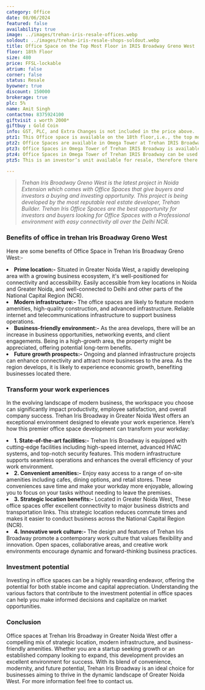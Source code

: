 ```yaml
---
category: Office
date: 08/06/2024
featured: false
availability: true
image: ../images/trehan-iris-resale-offices.webp
soldout: ../images/trehan-iris-resale-shops-soldout.webp
title: Office Space on the Top Most Floor in IRIS Broadway Greno West
floor: 18th Floor
size: 480
price: FFSL-lockable
atrium: false
corner: false
status: Resale
byowner: true
discount: 150000
brokerage: true
plc: 5%
name: Amit Singh
contactno: 8375924100
giftvisit : worth 2000*
giftbuy : Gold Coin
info: GST, PLC, and Extra Changes is not included in the price above.
ptz1: This Office space is available on the 18th floor,i.e., the top most floor of Trehan IRIS Broadway Greno West, providing a beautiful panoramic view of Noida from the balcony and the glass walls.
ptz2: Office Spaces are available in Omega Tower at Trehan IRIS Broadway Greno-West from 7th floor to 18th floor.
ptz3: Office Spaces in Omega Tower of Trehan IRIS Broadway is available as lockable property.
ptz4: Office Spaces in Omega Tower of Trehan IRIS Broadway can be used for personal use and also for generating passive income via rental yield.
ptz5: This is an investor’s unit available for resale, therefore there won’t be any brokerage charges.

---
```


> _Trehan Iris Broadway Greno West is the latest project in Noida Extension which comes with Office Spaces that give buyers and investors a buying and investing opportunity. This project is being developed by the most reputable real estate developer, Trehan Builder. Trehan Iris Office Spaces are the best opportunity for investors and buyers looking for Office Spaces with a Professional environment with easy connectivity all over the Delhi NCR._

### Benefits of office in trehan Iris Broadway Greno West
Here are some benefits of Office Space in Trehan Iris Broadway Greno West:- 

<li><b> Prime location:-</b> Situated in Greater Noida West, a rapidly developing area with a growing business ecosystem, it's well-positioned for connectivity and accessibility. Easily accessible from key locations in Noida and Greater Noida, and well-connected to Delhi and other parts of the National Capital Region (NCR). 

<li><b> Modern infrastructure:-</b> The office spaces are likely to feature modern amenities, high-quality construction, and advanced infrastructure. Reliable internet and telecommunications infrastructure to support business operations.

<li><b> Business-friendly environment:-</b> As the area develops, there will be an increase in business opportunities, networking events, and client engagements. Being in a high-growth area, the property might be appreciated, offering potential long-term benefits.

<li><b> Future growth prospects:-</b> Ongoing and planned infrastructure projects can enhance connectivity and attract more businesses to the area. As the region develops, it is likely to experience economic growth, benefiting businesses located there.

### Transform your work experiences
In the evolving landscape of modern business, the workspace you choose can significantly impact productivity, employee satisfaction, and overall company success. Trehan Iris Broadway in Greater Noida West offers an exceptional environment designed to elevate your work experience. Here’s how this premier office space development can transform your workday:

<li><b> 1. State-of-the-art facilities:-</b> Trehan Iris Broadway is equipped with cutting-edge facilities including high-speed internet, advanced HVAC systems, and top-notch security features. This modern infrastructure supports seamless operations and enhances the overall efficiency of your work environment.

<li><b> 2. Convenient amenities:-</b> Enjoy easy access to a range of on-site amenities including cafes, dining options, and retail stores. These conveniences save time and make your workday more enjoyable, allowing you to focus on your tasks without needing to leave the premises.

<li><b> 3. Strategic location benefits:-</b> Located in Greater Noida West, These office spaces offer excellent connectivity to major business districts and transportation links. This strategic location reduces commute times and makes it easier to conduct business across the National Capital Region (NCR).

<li><b> 4. Innovative work culture:-</b> The design and features of Trehan Iris Broadway promote a contemporary work culture that values flexibility and innovation. Open spaces, collaborative areas, and creative work environments encourage dynamic and forward-thinking business practices.

### Investment potential
Investing in office spaces can be a highly rewarding endeavor, offering the potential for both stable income and capital appreciation. Understanding the various factors that contribute to the investment potential in office spaces can help you make informed decisions and capitalize on market opportunities. 

### Conclusion
Office spaces at Trehan Iris Broadway in Greater Noida West offer a compelling mix of strategic location, modern infrastructure, and business-friendly amenities. Whether you are a startup seeking growth or an established company looking to expand, this development provides an excellent environment for success. With its blend of convenience, modernity, and future potential, Trehan Iris Broadway is an ideal choice for businesses aiming to thrive in the dynamic landscape of Greater Noida West. For more information feel free to contact us.





